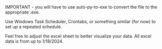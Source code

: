 IMPORTANT - you will have to use auto-py-to-exe to convert the file to the appropriate .exe.

Use Windows Task Scheduler, Crontabs, or something similar (for now) to set up a repeated schedule.

Feel free to adjust the excel sheet to better visualize your data.
All excel data is from up to 1/18/2024.

